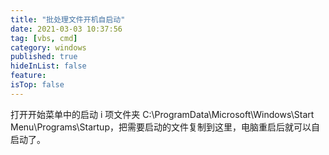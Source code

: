 ```yaml
---
title: "批处理文件开机自启动"
date: 2021-03-03 10:37:56
tag: [vbs, cmd]
category: windows
published: true
hideInList: false
feature:
isTop: false
---
```


打开开始菜单中的启动 i 项文件夹 C:\ProgramData\Microsoft\Windows\Start Menu\Programs\Startup，把需要启动的文件复制到这里，电脑重启后就可以自启动了。
